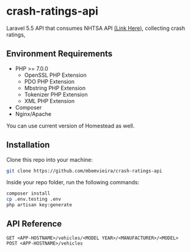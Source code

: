 # crash-ratings-api

Laravel 5.5 API that consumes NHTSA API [(Link Here)](https://one.nhtsa.gov/webapi/Default.aspx?SafetyRatings/API/5), collecting crash ratings, 

## Environment Requirements

- PHP >= 7.0.0
  - OpenSSL PHP Extension
  - PDO PHP Extension
  - Mbstring PHP Extension
  - Tokenizer PHP Extension
  - XML PHP Extension
- Composer
- Nginx/Apache

 You can use current version of Homestead as well.

## Installation

Clone this repo into your machine:

```bash
git clone https://github.com/mbemvieira/crash-ratings-api
```

Inside your repo folder, run the following commands:

```bash
composer install
cp .env.testing .env
php artisan key:generate
```

## API Reference

```
GET <APP-HOSTNAME>/vehicles/<MODEL YEAR>/<MANUFACTURER>/<MODEL>
POST <APP-HOSTNAME>/vehicles
```
